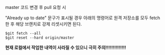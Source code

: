 master 코드 변경 후  pull 요청 시

"Already up to date" 문구가 표시될 경우 아래의 명령어로 원격 저장소를 모두 fetch 한 후 해당 브랜치로 강제 리셋시키면 된다.



```
$git fetch --all
$git reset --hard origin/master
```



**현재 로컬에서 작업한 내역이 사라질 수 있으니 극히 주의!!!!!!!!!!!!!!**

